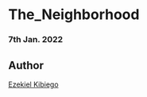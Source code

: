 # The_Neighborhood

### 7th Jan. 2022

## Author  
  
[Ezekiel Kibiego](https://github.com/ezekielkibiego)  
  
